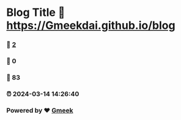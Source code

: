 # Blog Title :link: https://Gmeekdai.github.io/blog 
### :page_facing_up: [2](https://Gmeekdai.github.io/blog/tag.html/tag.html) 
### :speech_balloon: 0 
### :hibiscus: 83 
### :alarm_clock: 2024-03-14 14:26:40 
### Powered by :heart: [Gmeek](https://github.com/Meekdai/Gmeek)
